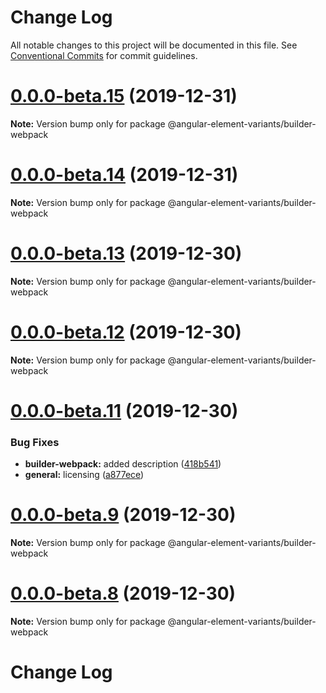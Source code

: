 # Change Log

All notable changes to this project will be documented in this file.
See [Conventional Commits](https://conventionalcommits.org) for commit guidelines.

# [0.0.0-beta.15](https://github.com/BioPhoton/angular-element-variants/tree/master/packages/builder-webpack/compare/v0.0.0-beta.14...v0.0.0-beta.15) (2019-12-31)

**Note:** Version bump only for package @angular-element-variants/builder-webpack

# [0.0.0-beta.14](https://github.com/BioPhoton/angular-element-variants/tree/master/packages/builder-webpack/compare/v0.0.0-beta.13...v0.0.0-beta.14) (2019-12-31)

**Note:** Version bump only for package @angular-element-variants/builder-webpack

# [0.0.0-beta.13](https://github.com/BioPhoton/angular-element-variants/tree/master/packages/builder-webpack/compare/v0.0.0-beta.12...v0.0.0-beta.13) (2019-12-30)

**Note:** Version bump only for package @angular-element-variants/builder-webpack

# [0.0.0-beta.12](https://github.com/BioPhoton/angular-element-variants/tree/master/packages/builder-webpack/compare/v0.0.0-beta.11...v0.0.0-beta.12) (2019-12-30)

**Note:** Version bump only for package @angular-element-variants/builder-webpack

# [0.0.0-beta.11](https://github.com/BioPhoton/angular-element-variants/tree/master/packages/builder-webpack/compare/v0.0.0-beta.10...v0.0.0-beta.11) (2019-12-30)

### Bug Fixes

- **builder-webpack:** added description ([418b541](https://github.com/BioPhoton/angular-element-variants/tree/master/packages/builder-webpack/commit/418b5410cfd542e74e92cf13e7eab2eed9732413))
- **general:** licensing ([a877ece](https://github.com/BioPhoton/angular-element-variants/tree/master/packages/builder-webpack/commit/a877ece59c3c4f4e158605699ec233d5f3793229))

# [0.0.0-beta.9](https://github.com/BioPhoton/angular-element-variants/tree/master/packages/builder-webpack/compare/v0.0.0-beta.8...v0.0.0-beta.9) (2019-12-30)

**Note:** Version bump only for package @angular-element-variants/builder-webpack

# [0.0.0-beta.8](https://github.com/BioPhoton/angular-element-variants/tree/master/packages/builder-webpack/compare/v0.0.0-beta.6...v0.0.0-beta.8) (2019-12-30)

**Note:** Version bump only for package @angular-element-variants/builder-webpack

# Change Log
